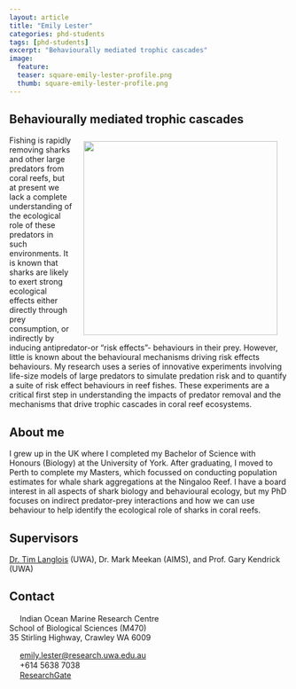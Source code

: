 ```yaml
---
layout: article
title: "Emily Lester"
categories: phd-students
tags: [phd-students]
excerpt: "Behaviourally mediated trophic cascades"
image:
  feature: 
  teaser: square-emily-lester-profile.png
  thumb: square-emily-lester-profile.png
---
```

## Behaviourally mediated trophic cascades
<img src='/images/square-emily-lester-profile.png' align='right' width="350" hspace="20" vspace="10">
Fishing is rapidly removing sharks and other large predators from coral reefs, but at present we lack a complete understanding of the ecological role of these predators in such environments. It is known that sharks are likely to exert strong ecological effects either directly through prey consumption, or indirectly by inducing antipredator-or “risk effects”- behaviours in their prey. However, little is known about the behavioural mechanisms driving risk effects behaviours. My research uses a series of innovative experiments involving life-size models of large predators to simulate predation risk and to quantify a suite of risk effect behaviours in reef fishes. These experiments are a critical first step in understanding the impacts of predator removal and the mechanisms that drive trophic cascades in coral reef ecosystems.

## About me
I grew up in the UK where I completed my Bachelor of Science with Honours (Biology) at the University of York. After graduating, I moved to Perth to complete my Masters, which focussed on conducting population estimates for whale shark aggregations at the Ningaloo Reef. I have a board interest in all aspects of shark biology and behavioural ecology, but my PhD focuses on indirect predator-prey interactions and how we can use behaviour to help identify the ecological role of sharks in coral reefs.
## Supervisors
[Dr. Tim Langlois](https://uwamegfisheries.github.io/researchers/tim-langlois/ "Tim Langlois") (UWA), Dr. Mark Meekan (AIMS), and Prof. Gary Kendrick (UWA) 

## Contact
<img src='/images/icons/building-regular.svg' width="15px"> Indian Ocean Marine Research Centre <br>
School of Biological Sciences (M470)<br>
35 Stirling Highway, Crawley WA 6009</p>

<img src='/images/icons/envelope-regular.svg' width="15px"> <a href="mailto:emily.lester@research.uwa.edu.au"> emily.lester@research.uwa.edu.au</a><br>
<img src='/images/icons/phone-solid.svg' width="15px"> +614 5638 7038<br>
<img src='/images/icons/researchgate-brands.svg' width="15px"> <a href="https://www.researchgate.net/profile/Emily_Lester2"> ResearchGate</a><br>
